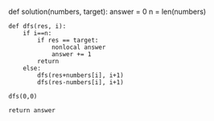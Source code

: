 <DFS>

def solution(numbers, target):
    answer = 0
    n = len(numbers)
    
    def dfs(res, i):
        if i==n:
            if res == target:
                nonlocal answer
                answer += 1
            return
        else:
            dfs(res+numbers[i], i+1)
            dfs(res-numbers[i], i+1)
    
    dfs(0,0)
    
    return answer
